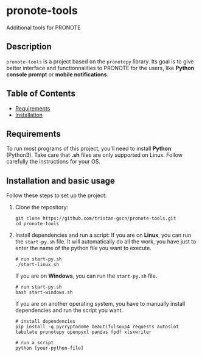 # pronote-tools
Additional tools for PRONOTE

## Description
`pronote-tools` is a project based on the `pronotepy` library. Its goal is to give better interface and functionnalities to PRONOTE for the users, like **Python console prompt** or **mobile notifications**.

## Table of Contents
- [Requirements](#requirements)
- [Installation](#installation)

## Requirements
To run most programs of this project, you'll need to install **Python** (Python3).
Take care that **.sh** files are only supported on Linux. Follow carefully the instructions for your OS.

## Installation and basic usage
Follow these steps to set up the project:

1. Clone the repository:
    ```shell
    git clone https://github.com/tristan-gscn/pronote-tools.git
    cd pronote-tools
    ```

2. Install dependencies and run a script:
    If you are on **Linux**, you can run the `start-py.sh` file. It will automatically do all the work, you have just to enter the name of the python file you want to execute.
    ```shell
    # run start-py.sh
    ./start-linux.sh
    ```
    If you are on **Windows**, you can run the `start-py.sh` file.
    ```shell
    # run start-py.sh
    bash start-windows.sh
    ```

    If you are on another operating system, you have to manually install dependencies and run the script you want.
    ```shell
    # install dependencies
    pip install -q pycryptodome beautifulsoup4 requests autoslot tabulate pronotepy openpyxl pandas fpdf xlsxwriter

    # run a script
    python [your-python-file]
    ```